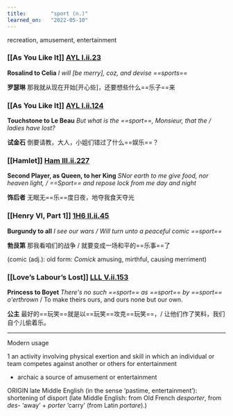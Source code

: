 ```yaml
---
title:        "sport (n.)"
learned_on:   "2022-05-10"
---
```


recreation, amusement, entertainment

### [[As You Like It]] [AYL I.ii.23](https://www.shakespeareswords.com/Public/Play.aspx?Act=1&Scene=2&WorkId=26#204772)

**Rosalind to Celia** *I will \[be merry\], coz, and devise ==sports==*

**罗瑟琳** 那我就从现在开始\[开心些\]，还要想些什么==乐子==来

### [[As You Like It]] [AYL I.ii.124](https://www.shakespeareswords.com/Public/Play.aspx?Act=1&Scene=2&WorkId=26#204922)

**Touchstone to Le Beau** *But what is the ==sport==, Monsieur, that the / ladies have lost?*

**试金石** 倒要请教，大人，小姐们错过了什么==娱乐==？

### [[Hamlet]] [Ham III.ii.227](https://www.shakespeareswords.com/Public/Play.aspx?Act=3&Scene=2&WorkId=2#117614)

**Second Player, as Queen, to her King** *SNor earth to me give food, nor heaven light, / ==Sport== and repose lock from me day and night*

**饰后者** 无眠无==乐==度日夜，地夺我食天夺光

### [[Henry VI, Part 1]] [1H6 II.ii.45](https://www.shakespeareswords.com/Public/Play.aspx?Act=2&Scene=2&WorkId=25#201867)

**Burgundy to all** *I see our wars / Will turn unto a peaceful comic ==sport==*

**勃艮第** 那我看咱们的战争 / 就要变成一场和平的==乐事==了

(comic (adj.): old form: *Comick* amusing, mirthful, causing merriment)

### [[Love’s Labour’s Lost]] [LLL V.ii.153](https://www.shakespeareswords.com/Public/Play.aspx?Act=5&Scene=2&WorkId=28#214890)

**Princess to Boyet** *There's no such ==sport== as ==sport== by ==sport== o'erthrown* / To make theirs ours, and ours none but our own.

**公主** 最好的==玩笑==就是以==玩笑==攻克==玩笑==，/ 让他们作了笑料，我们自个儿偷着乐。

-----

Modern usage

1 an activity involving physical exertion and skill in which an individual or team competes against another or others for entertainment

- archaic a source of amusement or entertainment

ORIGIN late Middle English (in the sense ‘pastime, entertainment’): shortening of disport (late Middle English: from Old French *desporter*, from *des-* ‘away’ + *porter* ‘carry’ (from Latin *portare*).)
